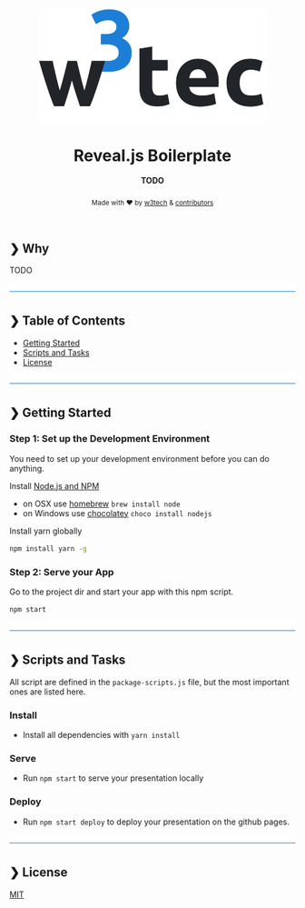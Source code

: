 <p align="center">
  <img src="./w3tec-logo.png" alt="w3tec" width="400" />
</p>

<h1 align="center">Reveal.js Boilerplate</h1>

<p align="center">
  <b>TODO</b></br>
</br>
  <sub>Made with ❤️ by <a href="https://github.com/w3tecch">w3tech</a> & <a href="https://github.com/w3tecch/reveal.js-boilerplate/graphs/contributors">contributors</a></sub>
</p>

<br />

## ❯ Why

TODO

![divider](./w3tec-divider.png)

## ❯ Table of Contents

- [Getting Started](#-getting-started)
- [Scripts and Tasks](#-scripts-and-tasks)
- [License](#-license)

![divider](./w3tec-divider.png)

## ❯ Getting Started

### Step 1: Set up the Development Environment

You need to set up your development environment before you can do anything.

Install [Node.js and NPM](https://nodejs.org/en/download/)

- on OSX use [homebrew](http://brew.sh) `brew install node`
- on Windows use [chocolatey](https://chocolatey.org/) `choco install nodejs`

Install yarn globally

```bash
npm install yarn -g
```

### Step 2: Serve your App

Go to the project dir and start your app with this npm script.

```bash
npm start
```

![divider](./w3tec-divider.png)

## ❯ Scripts and Tasks

All script are defined in the `package-scripts.js` file, but the most important ones are listed here.

### Install

- Install all dependencies with `yarn install`

### Serve

- Run `npm start` to serve your presentation locally

### Deploy

- Run `npm start deploy` to deploy your presentation on the github pages.

![divider](./w3tec-divider.png)

## ❯ License

[MIT](/LICENSE)
